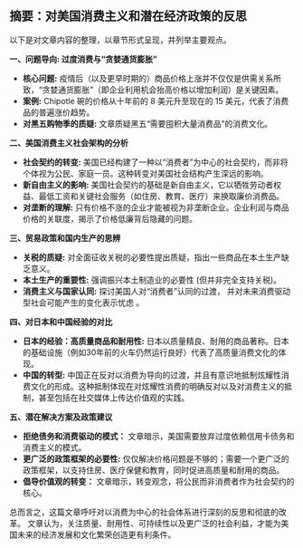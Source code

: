 ## 摘要：对美国消费主义和潜在经济政策的反思

以下是对文章内容的整理，以章节形式呈现，并列举主要观点。

**一、问题导向: 过度消费与“贪婪通货膨胀”**

*   **核心问题:** 疫情后（以及更早时期的）商品价格上涨并不仅仅是供需关系所致，“贪婪通货膨胀”（即企业利用机会抬高价格以增加利润）是关键因素。
*   **案例:** Chipotle 碗的价格从十年前的 8 美元升至现在的 15 美元，代表了消费品的普遍涨价趋势。
*   **对黑五购物季的质疑:** 文章质疑黑五“需要囤积大量消费品”的消费文化。

**二、美国消费主义社会架构的分析**

*   **社会契约的转变:** 美国已经构建了一种以“消费者”为中心的社会契约，而非将个体视为公民、家庭一员。这种转变对美国社会结构产生深远的影响。
*   **新自由主义的影响:** 美国社会契约的基础是新自由主义，它以牺牲劳动者权益、最低工资和关键社会服务（如住房、教育、医疗）来换取廉价消费品。
*    **对垄断的理解:** 只有价格不涨的企业才能被视为非垄断企业。企业利润与商品价格的关联度，揭示了价格低廉背后隐藏的问题。

**三、贸易政策和国内生产的思辨**

*   **关税的质疑:** 对全面征收关税的必要性提出质疑，指出一些商品在本土生产缺乏意义。
*   **本土生产的重要性:** 强调振兴本土制造业的必要性 (但并非完全支持关税)。
*   **消费主义与国家认同:** 探讨美国人对“消费者”认同的过渡， 并对未来消费驱动型社会可能产生的变化表示忧虑 。

**四、对日本和中国经验的对比**

*   **日本的经验：高质量商品和耐用性:** 日本以质量精良、耐用的商品著称。日本的基础设施（例如30年前的火车仍然运行良好）代表了高质量消费文化的体现。
*   **中国的转型:** 中国正在反对以消费为导向的过渡，并且有意识地抵制炫耀性消费文化的形成。这种抵制体现在对炫耀性消费的明确反对以及对消费主义的抵制，甚至包括在社交媒体上传达价值观的实践。

**五、潜在解决方案及政策建议**

*   **拒绝债务和消费驱动的模式：** 文章暗示，美国需要放弃过度依赖信用卡债务和消费主义的模式。
*   **更广泛的政策框架的必要性:** 仅仅解决价格问题是不够的；需要一个更广泛的政策框架，以支持住房、医疗保健和教育，同时促进高质量和耐用的商品。
*   **倡导价值观的转变：** 文章暗示，转变观念，将公民而非消费者作为社会契约的核心。

总而言之，这篇文章呼吁对以消费为中心的社会体系进行深刻的反思和彻底的改革。 文章认为，关注质量、耐用性、可持续性以及更广泛的社会利益，才能为美国未来的经济发展和文化繁荣创造更有利条件。